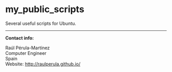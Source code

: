 my_public_scripts
=================

Several useful scripts for Ubuntu.

---

<b>Contact info:</b>

Raúl Pérula-Martínez<br>
Computer Engineer<br>
Spain<br>
Website: http://raulperula.github.io/
